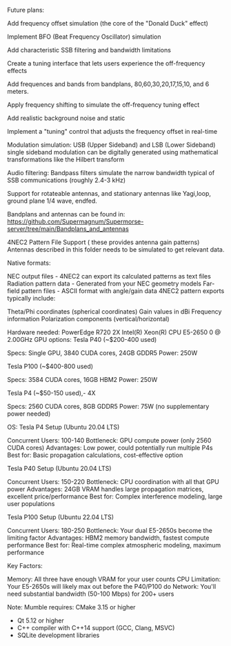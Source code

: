 Future plans:


Add frequency offset simulation (the core of the "Donald Duck" effect)

Implement BFO (Beat Frequency Oscillator) simulation

Add characteristic SSB filtering and bandwidth limitations

Create a tuning interface that lets users experience the off-frequency effects

Add frequences and bands from bandplans, 80,60,30,20,17,15,10, and 6 meters.

Apply frequency shifting to simulate the off-frequency tuning effect

Add realistic background noise and static

Implement a "tuning" control that adjusts the frequency offset in real-time

Modulation simulation: USB (Upper Sideband) and LSB (Lower Sideband) single sideband modulation can be digitally generated using mathematical transformations like the Hilbert transform

Audio filtering: Bandpass filters simulate the narrow bandwidth typical of SSB communications (roughly 2.4-3 kHz)

Support for rotateable antennas, and stationary antennas like Yagi,loop, ground plane 1/4 wave, endfed.


Bandplans and antennas can be found in:
https://github.com/Supermagnum/Supermorse-server/tree/main/Bandplans_and_antennas


4NEC2 Pattern File Support ( these provides antenna gain patterns)
Antennas described in this folder needs to be simulated to get relevant data.


Native formats:

NEC output files - 4NEC2 can export its calculated patterns as text files
Radiation pattern data - Generated from your NEC geometry models
Far-field pattern files - ASCII format with angle/gain data
4NEC2 pattern exports typically include:

Theta/Phi coordinates (spherical coordinates)
Gain values in dBi
Frequency information
Polarization components (vertical/horizontal)


Hardware needed:
PowerEdge R720 2X Intel(R) Xeon(R) CPU E5-2650 0 @ 2.00GHz 
GPU options:
Tesla P40 (~$200-400 used)

Specs: Single GPU, 3840 CUDA cores, 24GB GDDR5
Power: 250W

Tesla P100 (~$400-800 used)

Specs: 3584 CUDA cores, 16GB HBM2
Power: 250W



Tesla P4 (~$50-150 used),- 4X

Specs: 2560 CUDA cores, 8GB GDDR5
Power: 75W (no supplementary power needed)


OS:
Tesla P4 Setup (Ubuntu 20.04 LTS)

Concurrent Users: 100-140
Bottleneck: GPU compute power (only 2560 CUDA cores)
Advantages: Low power, could potentially run multiple P4s
Best for: Basic propagation calculations, cost-effective option

Tesla P40 Setup (Ubuntu 20.04 LTS)

Concurrent Users: 150-220
Bottleneck: CPU coordination with all that GPU power
Advantages: 24GB VRAM handles large propagation matrices, excellent price/performance
Best for: Complex interference modeling, large user populations

Tesla P100 Setup (Ubuntu 22.04 LTS)

Concurrent Users: 180-250
Bottleneck: Your dual E5-2650s become the limiting factor
Advantages: HBM2 memory bandwidth, fastest compute performance
Best for: Real-time complex atmospheric modeling, maximum performance

Key Factors:

Memory: All three have enough VRAM for your user counts
CPU Limitation: Your E5-2650s will likely max out before the P40/P100 do
Network: You'll need substantial bandwidth (50-100 Mbps) for 200+ users


Note:
Mumble requires: CMake 3.15 or higher
* Qt 5.12 or higher
* C++ compiler with C++14 support (GCC, Clang, MSVC)
* SQLite development libraries
